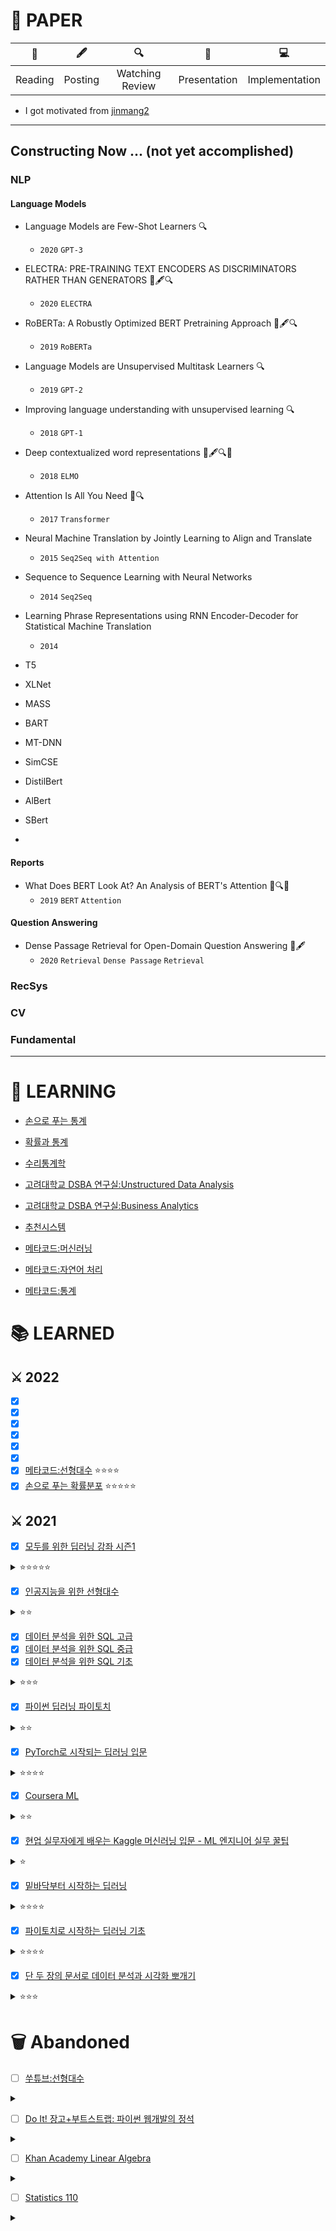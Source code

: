 # 📃 PAPER
|📄|🖋️|🔍|📢|💻|
|:---:|:---:|:---:|:---:|:---:|
|Reading|Posting|Watching Review|Presentation|Implementation|
- I got motivated from [jinmang2](https://github.com/jinmang2/Awesome-Papers)

---
Constructing Now ... (not yet accomplished)
---

### NLP
#### Language Models
- Language Models are Few-Shot Learners 🔍
  - `2020` `GPT-3`
- ELECTRA: PRE-TRAINING TEXT ENCODERS AS DISCRIMINATORS RATHER THAN GENERATORS 📄🖋️🔍
  - `2020` `ELECTRA`  
- RoBERTa: A Robustly Optimized BERT Pretraining Approach 📄🖋️🔍
  - `2019` `RoBERTa`
- Language Models are Unsupervised Multitask Learners 🔍
  - `2019` `GPT-2`
- Improving language understanding with unsupervised learning 🔍
  - `2018` `GPT-1`
- Deep contextualized word representations 📄🖋️🔍📢
  - `2018` `ELMO`
- Attention Is All You Need 📄🔍
  - `2017` `Transformer`
- Neural Machine Translation by Jointly Learning to Align and Translate
  - `2015` `Seq2Seq with Attention`  
- Sequence to Sequence Learning with Neural Networks
  - `2014` `Seq2Seq`
- Learning Phrase Representations using RNN Encoder-Decoder for Statistical Machine Translation
  - `2014`

- T5
- XLNet
- MASS
- BART
- MT-DNN
- SimCSE
- DistilBert
- AlBert
- SBert
- 


#### Reports
- What Does BERT Look At? An Analysis of BERT's Attention 📄🔍📢
  - `2019` `BERT` `Attention`
  
#### Question Answering
- Dense Passage Retrieval for Open-Domain Question Answering 📄🖋️
  - `2020` `Retrieval` `Dense Passage` `Retrieval`

### RecSys


### CV


### Fundamental



---

# 📖 LEARNING
- [손으로 푸는 통계](https://www.youtube.com/playlist?list=PLmljWRabIwWBxh8V6eIODIz--B802mdLt)

- [확률과 통계](https://blog.naver.com/mykepzzang/220790435335)

- [수리통계학](https://product.kyobobook.co.kr/detail/S000001006969)

- [고려대학교 DSBA 연구실:Unstructured Data Analysis](https://www.youtube.com/playlist?list=PLetSlH8YjIfVzHuSXtG4jAC2zbEAErXWm)

- [고려대학교 DSBA 연구실:Business Analytics](https://www.youtube.com/playlist?list=PLetSlH8YjIfWMdw9AuLR5ybkVvGcoG2EW)

- [추천시스템](https://product.kyobobook.co.kr/detail/S000001805083)

- [메타코드:머신러닝](https://youtu.be/oyzIT1g1Z3U)

- [메타코드:자연어 처리](https://youtu.be/Rf7wvs8ZbP4)

- [메타코드:통계](https://youtu.be/Rf7wvs8ZbP4)

# 📚 LEARNED 
## ⚔️ 2022
- [X] []() 
- [X] []() 
- [X] []() 
- [X] []() 
- [X] []() 
- [X] []() 
- [X] [메타코드:선형대수](https://youtu.be/cpRgDDoGktk) ⭐⭐⭐⭐
- [X] [손으로 푸는 확률분포](https://www.youtube.com/playlist?list=PLmljWRabIwWDCLjAMfTPigyTe-jtsLca1) ⭐⭐⭐⭐⭐

## ⚔️ 2021
- [X] [모두를 위한 딥러닝 강좌 시즌1](https://www.youtube.com/watch?v=BS6O0zOGX4E)  
<details>
<summary>⭐⭐⭐⭐⭐</summary>
<div markdown="1">
한국에서 ML을 시작하려면 모딥으로 추천한다. ML 기초 강의들을 몇 개 들어봤지만 이해하기 제일 쉽고 필요한 기초 지식과 알찬 내용들을 잘 담은 것 같다. 초심자가 알아야 할 내용은 대부분 다 있는 것 같다. 바로 모딥 시즌2로 넘어갈 것을 권장. Coursera 듣거나 서적을 보는 것보다 이걸 듣는 것을 추천.
</div>
</details>

- [X] [인공지능을 위한 선형대수](https://www.boostcourse.org/ai251)
<details>
<summary>⭐⭐</summary>
<div markdown="1">
선형대수 설명이 쉽게 이해되지 않는다. 강사분이 수준 높은 학교에 계셔서 나와의 배경지식 차이가 좀 있는 것 같다. 선형대수를 어느 정도 알고 있는 사람한테는 머신러닝 관해 더 연관지어 들을 수 있어서 좋을 것 같다. 초심자는 굳이 안듣기를 추천.
</div>
</details>

- [X] [데이터 분석을 위한 SQL 고급](https://inf.run/W6GB)
- [X] [데이터 분석을 위한 SQL 중급](https://inf.run/8wjJ)
- [X] [데이터 분석을 위한 SQL 기초](https://inf.run/ayRU)
<details>
<summary>⭐⭐⭐</summary>
<div markdown="1">
SQL이 무엇인지 알게해준 강의. 데이터 베이스 쌩 초보라면 완전 추천한다. 기초, 중급, 고급을 다 듣더라도 SQL 전체 내용이 아니라서, 그런 것 생각하면 좀 부족한 느낌이 있다. 조금 더 저렴하고 내용이 많은 강의를 추천하고 싶기도 하다. 나 같은 경우는 간단하게 흥미 붙이면서 듣고 싶었는데, 개념 + 문제 로 이루어진 강의라서 너무 재미있게 임했다. 친해지기 위한 강의지 기본을 탄탄히 쌓는 강의는 아니다.
</div>
</details>

- [X] [파이썬 딥러닝 파이토치](https://github.com/Justin-A/DeepLearning101) 
<details>
<summary>⭐⭐</summary>
<div markdown="1">
코드 적인 부분으로 설명하는데, 코드 설명이 꽤 자세하다. 각 줄마다 주석이 있는 것이 이 책을 선택하게 된 이유이다. 중후반 챕터에서는 자세한 설명이 좀 줄어들었고 4장 정도 부터는 이해가 어려웠던 것 같다. 좋은 책이기는 하나 차라리 모두의 딥러닝 시즌2로 코드적인 부분을 이해하는 것을 추천한다.
</div>
</details>

- [X] [PyTorch로 시작되는 딥러닝 입문](https://wikidocs.net/book/2788) 
<details>
<summary>⭐⭐⭐⭐</summary>
<div markdown="1">
굉장히 자세하기도 하고, 거의 모두의 딥러닝에서 가져오는 내용이라서 도움이 많이 되었다. 설명이 진짜 자세하다. 목표가 RNN 이전까지였기 때문에 이후의 내용은 없다. 모두의 딥러닝을 공부하면서 같이 볼 것을 추천하지만 그냥 강의만 봐도 된다. 나같은 경우는 강의를 보고 책을 보면서 복습을 해서 좋았다. RNN 부터 내용이 좀 어려워서 이해는 잘 안됐다. 쉽게 설명해주는 장점으로 보게 된 책이었는데, 후반부 가서는 그러한 설명 능력이 좀 부족했던 것 같다.(내 이해능력이 부족했을 수도 있다)
</div>
</details>

- [X] [Coursera ML](https://www.coursera.org/learn/machine-learning) 
<details>
<summary>⭐⭐</summary>
<div markdown="1">
꾸역꾸역 들었던 수업. 완강하는 데 오래걸렸다. ML계의 기본서라고는 말들 하지만 내가 보기엔 철지난 강의같다. 요즘 알려주는 ML 기초 지식보다 더 자세하고 넓어서 그런 부분은 굉장히 맘에 들었다. 어느 강의나 기본서에도 볼 수 없는 내용이 좀 있다. 그러나 'Old' 함이 많이 느껴졌고 겉핧기 식의 설명이 종종 있어서 이해하는 데 애를 먹었다(뭐, 기초수업이라 그런것일수도 있겠지만은) 그래서 저렇게 복습 자료를 많이 보면서 이해 하려고 노력했다. 모두의 딥러닝 보다는 내용이 깊고 넓기 때문에 스터디를 통해 진행하는 것도 좋을 것 같다. 나도 그랬고. 더 좋은 수업이 많기 때문에 추천은 조금한다. 첫 4-5 Weeks 까지는 어려웠고 그 뒤로는 생각보다 쉬웠다.
</div>
</details>

- [X] [현업 실무자에게 배우는 Kaggle 머신러닝 입문 - ML 엔지니어 실무 꿀팁](https://inf.run/RLEq)
<details>
<summary>⭐</summary>
<div markdown="1">
 기초 내용이지만 넓거나 깊은 내용은 아니라서, 간단한 정리 느낌으로 들었다. 유료강의인데 할인해서 수강했고, 할인된 가격으로도 누구한테 추천하고 싶지는 않다. 강의는 좋다. 하지만 여전히 겉핧기.
</div>
</details>

- [X] [밑바닥부터 시작하는 딥러닝](https://product.kyobobook.co.kr/detail/S000001057805) 
<details>
<summary>⭐⭐⭐⭐</summary>
<div markdown="1">
책 내용이 완전 설명식이라 이해하기 좋았다. 코드 실습도 같이 하면 좋은데, 내가 귀찮아서 안했다. 그런 부분은 지나고나서 아쉽긴 하지만.. 어쨋든 기존 설명서들과 다르게 설명이 좋아서 이해가 잘된다. 책으로 시작하는 초심자에게는 완전 추천.
</div>
</details>

- [X] [파이토치로 시작하는 딥러닝 기초](https://www.boostcourse.org/ai214/joinLectures/25076)
<details>
<summary>⭐⭐⭐⭐</summary>
<div markdown="1">
간단하게 파이토치를 실습하고 익히기에 좋았다. 나는 RNN은 관심이 없어서 듣지는 않았는데, CV를 공부할 수록 RNN도 필요하구나 생각이 든다. 어쨋든! 모딥1을 들었다면 모딥2를 추천한다. 개념을 다시 복습하기도, 보충하기도 해서 좋다. 실습은 좋았는데, 생각보다 내가 작성하는 코드가 적어서 딱히 익히는 느낌보다는 친해지는 느낌.
</div>
</details>

- [X] [단 두 장의 문서로 데이터 분석과 시각화 뽀개기](https://inf.run/KZLe)
<details>
<summary>⭐⭐⭐</summary>
<div markdown="1">
시각화에 관한 기본기를 이 강의로 처음 시작했다. 강의를 잘 하셔서 재미있었지만 진짜 Cheat Sheet를 보고 맛보기만 하는 거라서 좀 감질맛 난다. 이게 무슨 말이냐면, 생각보다 강의를 다 듣고나도 아는게 별로 없는 것 같다. 친해지기에는 좋은 강의인데 자세하게 알려주거나 하는 다른 강의를 추천한다. 다루는 내용은 어느 정도 있지만 가볍게 다루어서 본인이 더 실습해보거나 하지 않는 이상은 머리에 잘 안남는다. Pandas와 친해지기에는 나쁘지 않은 강의. 나는 거의 남는게 없다고 느꼈고 차트 공부를 하면서 Pandas를 많이 익혀서 개념서로 추천하고 싶지는 않다.
</div>
</details>

# 🗑️ Abandoned

- [ ] [쑤튜브:선형대수](https://www.youtube.com/playlist?list=PLdEdazAwz5Q_n47tqf0QY94ASCmWqeGX1)
<details>
<summary></summary>
<div markdown="1">
내가 선형대수를 졸려하는걸까.. 지루했다. 증명 중심의 방식이라 좋았는데, 좀 설명이 장황하다고 느꼈다. 쉬운것도 어렵게 말하는 느낌도 있고 10분을 채우려는 느낌도 있고. 열심히 30강까지 들었지만 
</div>
</details>

- [ ] [Do It! 장고+부트스트랩: 파이썬 웹개발의 정석](https://inf.run/z9q7)
<details>
<summary></summary>
<div markdown="1">
뭔가 한번 들어서는 알기는 어려운 것 같다. 설명이 자세한 것 같으면서도 아쉬움. 끝까지 듣지는 못했지만, 끝까지 들었어도 한번 더 볼 것 같지는 않음
</div>
</details>

- [ ] [Khan Academy Linear Algebra](https://ko.khanacademy.org/math/linear-algebra) 
<details>
<summary></summary>
<div markdown="1">
졸리다. 들으면서도 기운이 축 쳐지게 되는 수업. 영어라 그런가. 내용은 쉬우면서도 그 내용이 길게 설명되다보니 지루한 느낌이 있다. 절반 정도 들었기 때문에 노력해서 완강하려고 했지만 지금이라도 포기! 좋은 강의이지만 듣고 싶은 강의는 아닌 것 같다.
</div>
</details>

- [ ] [Statistics 110](https://www.boostcourse.org/ai152) 
<details>
<summary></summary>
<div markdown="1">
거의 다 들었지만 포기! 통계 기초를 이해하기에는 설명이 어려웠다. 20장 부터는 수학과에 재학중인 친구와 같이 들으면서 모르는 것을 물어보면서 이해해야 할 정도. 수학에 관심이 어느 정도 있었거나 통계에 전반적인 지식이 있지 않는한 듣는것을 비추천 한다. 반대로 그러한 지식이 있다면 다양한 예시와 전문적인 교수님의 강의라서 추천하는 바이다. 한 강의에 내용이 그렇게 많지는 않다. 복습을 하고 싶다면 정리된 부분만 읽어도 될 것 같다.
</div>
</details>
